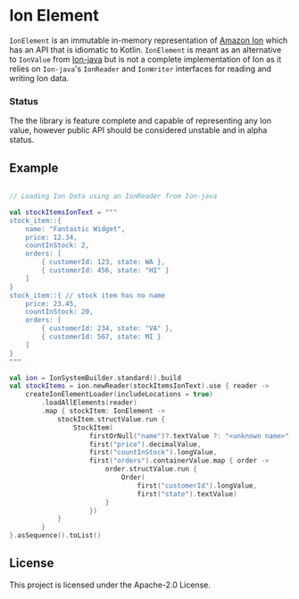 # Ion Element

`IonElement` is an immutable in-memory representation of [Amazon Ion](http://amzn.github.io/ion-docs/) which has an API
that is idiomatic to Kotlin.  `IonElement` is meant as an alternative to `IonValue` from 
[Ion-java](https://github.com/amzn/ion-java) but is not a complete implementation of Ion as it relies on `Ion-java`'s 
`IonReader` and `IonWriter` interfaces for reading and writing Ion data.

### Status

The the library is feature complete and capable of representing any Ion value, however public API should be considered 
unstable and in alpha status.

## Example

```Kotlin

// Loading Ion Data using an IonReader from Ion-java

val stockItemsIonText = """
stock_item::{
    name: "Fantastic Widget",
    price: 12.34,
    countInStock: 2,
    orders: [
        { customerId: 123, state: WA },
        { customerId: 456, state: "HI" }
    ]
}
stock_item::{ // stock item has no name
    price: 23.45,
    countInStock: 20,
    orders: [
        { customerId: 234, state: "VA" },
        { customerId: 567, state: MI }
    ]
}
"""

val ion = IonSystemBuilder.standard().build
val stockItems = ion.newReader(stockItemsIonText).use { reader ->
    createIonElementLoader(includeLocations = true)
        .loadAllElements(reader)
        .map { stockItem: IonElement ->
            stockItem.structValue.run {
                StockItem(
                    firstOrNull("name")?.textValue ?: "<unknown name>",
                    first("price").decimalValue,
                    first("countInStock").longValue,
                    first("orders").containerValue.map { order ->
                        order.structValue.run {
                            Order(
                                first("customerId").longValue,
                                first("state").textValue)
                        }
                    })
            }
        }
}.asSequence().toList()
```

## License

This project is licensed under the Apache-2.0 License.


